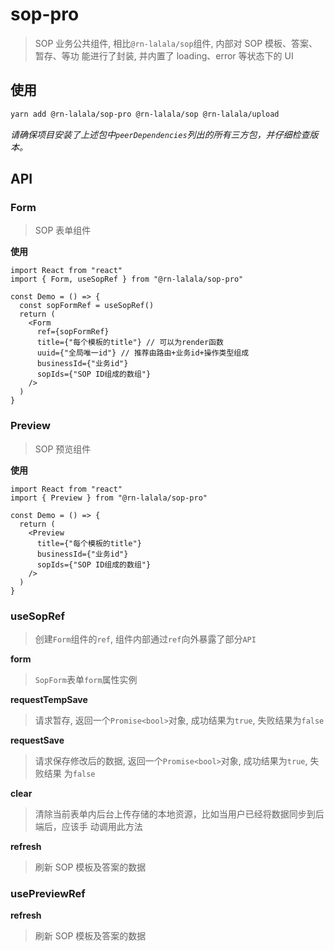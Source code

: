 # sop-pro

> SOP 业务公共组件, 相比`@rn-lalala/sop`组件, 内部对 SOP 模板、答案、暂存、等功
> 能进行了封装, 并内置了 loading、error 等状态下的 UI

## 使用

```sh
yarn add @rn-lalala/sop-pro @rn-lalala/sop @rn-lalala/upload
```

_请确保项目安装了上述包中`peerDependencies`列出的所有三方包，并仔细检查版本。_

## API

### Form

> SOP 表单组件

**使用**

```tsx
import React from "react"
import { Form, useSopRef } from "@rn-lalala/sop-pro"

const Demo = () => {
  const sopFormRef = useSopRef()
  return (
    <Form
      ref={sopFormRef}
      title={"每个模板的title"} // 可以为render函数
      uuid={"全局唯一id"} // 推荐由路由+业务id+操作类型组成
      businessId={"业务id"}
      sopIds={"SOP ID组成的数组"}
    />
  )
}
```

### Preview

> SOP 预览组件

**使用**

```tsx
import React from "react"
import { Preview } from "@rn-lalala/sop-pro"

const Demo = () => {
  return (
    <Preview
      title={"每个模板的title"}
      businessId={"业务id"}
      sopIds={"SOP ID组成的数组"}
    />
  )
}
```

### useSopRef

> 创建`Form`组件的`ref`, 组件内部通过`ref`向外暴露了部分`API`

**form**

> `SopForm`表单`form`属性实例

**requestTempSave**

> 请求暂存, 返回一个`Promise<bool>`对象, 成功结果为`true`, 失败结果为`false`

**requestSave**

> 请求保存修改后的数据, 返回一个`Promise<bool>`对象, 成功结果为`true`, 失败结果
> 为`false`

**clear**

> 清除当前表单内后台上传存储的本地资源，比如当用户已经将数据同步到后端后，应该手
> 动调用此方法

**refresh**

> 刷新 SOP 模板及答案的数据

### usePreviewRef

**refresh**

> 刷新 SOP 模板及答案的数据

